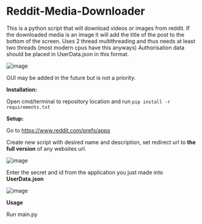 # Reddit-Media-Downloader

This is a python script that will download videos or images from reddit. If the downloaded media is an image it will add the title of the post to the bottom of the screen. Uses 2 thread multithreading and thus needs at least two threads (most modern cpus have this anyways)
Authorisation data should be placed in UserData.json in this format.

![image](https://github.com/ChronosNoob/Reddit-Media-Downloader/assets/83444922/184d7d8e-673c-4799-9da0-ee50c5e0526a)

GUI may be added in the future but is not a priority.

**Installation:**

Open cmd/terminal to repository location and run `pip install -r requirements.txt`

**Setup:**

Go to https://www.reddit.com/prefs/apps

Create new script with desired name and description, set redirect url to **the full version** of any websites url.

![image](https://github.com/ChronosNoob/Reddit-Media-Downloader/assets/83444922/2f05add9-e194-4f44-a915-7f4f2202fdae)

Enter the secret and id from the application you just made into **UserData.json**

![image](https://github.com/ChronosNoob/Reddit-Media-Downloader/assets/83444922/89d93829-e66d-4dea-a007-f1bb0a1afda0)


**Usage**

Run main.py
